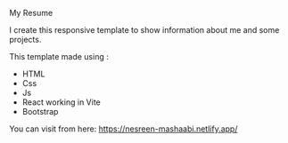 My Resume

I create this responsive template to show information about me and some projects.


This template made using :
- HTML
- Css
- Js
- React working in Vite
- Bootstrap

You can visit from here:
https://nesreen-mashaabi.netlify.app/